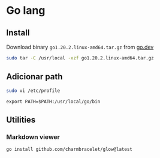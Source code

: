 # Go lang

## Install

Download binary `go1.20.2.linux-amd64.tar.gz` from [go.dev](https://go.dev/doc/install)

```bash
sudo tar -C /usr/local -xzf go1.20.2.linux-amd64.tar.gz
```

## Adicionar path

```bash
sudo vi /etc/profile
```

`export PATH=$PATH:/usr/local/go/bin`

## Utilities

### Markdown viewer

```bash
go install github.com/charmbracelet/glow@latest
```
